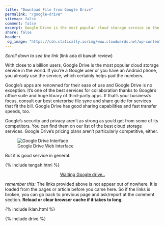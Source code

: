 ```yaml
---
title: "Download File from Google Drive"
permalink: "/google-drive"
sitemap: false
comment: false
excerpt: Google Drive is the most popular cloud storage service in the world
share: false
header:
 og_image: "https://cdn.statically.io/img/www.cloudwards.net/wp-content/uploads/2018/07/Google-Drive-Web-Interface-Slider1.png"
---
```

<div class="notice notice--primary align-center"><i>Scroll down to see the link</i> (link ada di bawah review)</div>
<p>With close to a billion users, Google Drive is the most popular cloud storage service in the world. If you’re a Google user or you have an Android phone, you already use the service, which certainly helps pad the numbers.</p>
<p>Google’s apps are renowned for their ease of use and Google Drive is no exception. It’s one of the best services for collaboration thanks to Google’s office suite and huge library of third-party apps. If that’s your business’s focus, consult our best enterprise file sync and share guide for services that fit the bill. Google Drive has good sharing capabilities and fast transfer speeds, too.</p>
<p>Google’s security and privacy aren’t as strong as you’d get from some of its competitors. You can find them on our list of the best cloud storage services. Google Drive’s pricing plans aren’t particularly competitive, either.</p>
<figure><img src="https://cdn.statically.io/img/www.cloudwards.net/wp-content/uploads/2018/07/Google-Drive-Web-Interface-Slider1.png" alt="Google Drive Interface"><figcaption>Google Drive Web Interface</figcaption></figure>
<p>But it is good service in general.</p>

{% include tengah.html %}

<div style="display:block;text-align:center">
<a id="download" class="btn btn--primary" href="#notice" rel="nofollow noreferer noopener">
Waiting Google drive..
</a>
</div>
<p id="notice" class="notice notice--primary">
<i>remember this:</i> The links provided above is not appear out of nowhere. It is loaded from the pages or article before you came here. So if the links is broken, you can go back to previous page and ask/report at the comment section. <b>Reload or clear browser cache if it takes to long</b>.
</p>

{% include iklan.html %}

{% include drive %}
